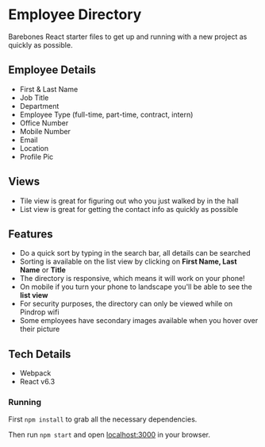 # Employee Directory
Barebones React starter files to get up and running with a new project as quickly as possible.

## Employee Details
- First & Last Name
- Job Title
- Department
- Employee Type (full-time, part-time, contract, intern)
- Office Number
- Mobile Number
- Email
- Location
- Profile Pic

## Views
- Tile view is great for figuring out who you just walked by in the hall
- List view is great for getting the contact info as quickly as possible

## Features
- Do a quick sort by typing in the search bar, all details can be searched
- Sorting is available on the list view by clicking on **First Name, Last Name** or **Title**
- The directory is responsive, which means it will work on your phone!
- On mobile if you turn your phone to landscape you'll be able to see the **list view**
- For security purposes, the directory can only be viewed while on Pindrop wifi
- Some employees have secondary images available when you hover over their picture

## Tech Details

* Webpack
* React v6.3

### Running

First `npm install` to grab all the necessary dependencies.

Then run `npm start` and open [localhost:3000](http://localhost:3000/) in your browser.
